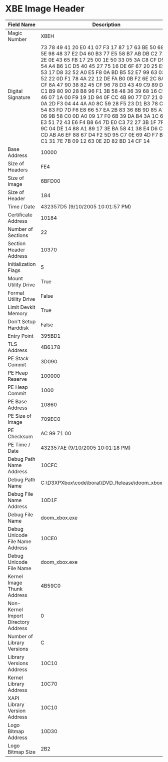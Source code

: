 # XBE Image Header

| Field Name | Description |
|---|---|
| Magic Number | XBEH |
| Digital Signature | 73 78 49 41 20 E0 41 07 F3 17 87 17 63 BE 50 68 69 5E 98 48 37 E2 D4 60 B3 77 E5 58 B7 AB DB C2 72 2E 0E 43 65 FB 17 25 00 1E 50 33 05 3A C8 CF D5 54 A4 B6 1C D5 40 45 27 75 16 DE 6F 67 20 25 E5 53 17 D8 32 52 A0 E5 F8 0A BD B5 52 E7 99 63 03 52 22 0D F1 78 4A 22 12 DE FA B0 0B F2 6E 2C 8A CF 8A 47 90 38 82 45 CF 96 78 D3 43 49 C9 89 D3 C1 B9 80 90 28 B8 96 F1 3B 58 48 36 39 68 16 C5 46 07 1A 00 F9 19 1D 94 0F CC 4B 90 77 D7 21 01 0A 2D F3 04 44 4A A0 8C 59 28 F5 23 D1 B3 78 C2 54 83 FD 7D F6 E8 66 57 EA 2B 83 36 8B 9D 85 A7 06 9B 58 C0 0D A0 09 17 F0 6B 39 DA B4 3A 1C 61 E3 51 72 43 E6 F4 B8 64 7D E0 C3 72 27 3B 1F 7F 03 9C 04 DE 14 88 A1 89 17 3E BA 58 41 38 E4 D6 CC CD AB A6 EF 88 67 D4 F2 5D 95 C7 0E 69 4D F7 B6 C1 31 7E 7B 09 12 63 0E 2D 82 BD 14 CF 14 |
| Base Address | 10000 |
| Size of Headers | FE4 |
| Size of Image | 6BFD00 |
| Size of Header | 184 |
| Time / Date | 432357D5 (9/10/2005 10:01:57 PM) |
| Certificate Address | 10184 |
| Number of Sections | 22 |
| Section Header Address | 10370 |
| Initialization Flags | 5 |
| Mount Utility Drive | True |
| Format Utility Drive | False |
| Limit Devkit Memory | True |
| Don't Setup Harddisk | False |
| Entry Point | 395BD1 |
| TLS Address | 4B6178 |
| PE Stack Commit | 3D090 |
| PE Heap Reserve | 100000 |
| PE Heap Commit | 1000 |
| PE Base Address | 10860 |
| PE Size of Image | 709EC0 |
| PE Checksum | AC 99 71 00 |
| PE Time / Date | 432357AE (9/10/2005 10:01:18 PM) |
| Debug Path Name Address | 10CFC |
| Debug Path Name | C:\D3XPXbox\code\borat\DVD_Release\doom_xbox.exe |
| Debug File Name Address | 10D1F |
| Debug File Name | doom_xbox.exe |
| Debug Unicode File Name Address | 10CE0 |
| Debug Unicode File Name | doom_xbox.exe |
| Kernel Image Thunk Address | 4B59C0 |
| Non-Kernel Import Directory Address | 0 |
| Number of Library Versions | C |
| Library Versions Address | 10C10 |
| Kernel Library Address | 10C70 |
| XAPI Library Version Address | 10C10 |
| Logo Bitmap Address | 10D30 |
| Logo Bitmap Size | 2B2 |
